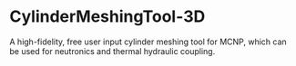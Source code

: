 # CylinderMeshingTool-3D
A high-fidelity, free user input cylinder meshing tool for MCNP, which can be used for neutronics and thermal hydraulic coupling.
